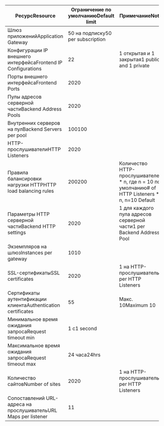 | <span data-ttu-id="1e656-101">Ресурс</span><span class="sxs-lookup"><span data-stu-id="1e656-101">Resource</span></span> | <span data-ttu-id="1e656-102">Ограничение по умолчанию</span><span class="sxs-lookup"><span data-stu-id="1e656-102">Default limit</span></span> | <span data-ttu-id="1e656-103">Примечание</span><span class="sxs-lookup"><span data-stu-id="1e656-103">Note</span></span> |
| --- | --- | --- |
| <span data-ttu-id="1e656-104">Шлюз приложений</span><span class="sxs-lookup"><span data-stu-id="1e656-104">Application Gateway</span></span> |<span data-ttu-id="1e656-105">50 на подписку</span><span class="sxs-lookup"><span data-stu-id="1e656-105">50 per subscription</span></span> | |
| <span data-ttu-id="1e656-106">Конфигурации IP внешнего интерфейса</span><span class="sxs-lookup"><span data-stu-id="1e656-106">Frontend IP Configurations</span></span> |<span data-ttu-id="1e656-107">2</span><span class="sxs-lookup"><span data-stu-id="1e656-107">2</span></span> |<span data-ttu-id="1e656-108">1 открытая и 1 закрытая</span><span class="sxs-lookup"><span data-stu-id="1e656-108">1 public and 1 private</span></span> |
| <span data-ttu-id="1e656-109">Порты внешнего интерфейса</span><span class="sxs-lookup"><span data-stu-id="1e656-109">Frontend Ports</span></span> |<span data-ttu-id="1e656-110">20</span><span class="sxs-lookup"><span data-stu-id="1e656-110">20</span></span> | |
| <span data-ttu-id="1e656-111">Пулы адресов серверной части</span><span class="sxs-lookup"><span data-stu-id="1e656-111">Backend Address Pools</span></span> |<span data-ttu-id="1e656-112">20</span><span class="sxs-lookup"><span data-stu-id="1e656-112">20</span></span> | |
| <span data-ttu-id="1e656-113">Внутренних серверов на пул</span><span class="sxs-lookup"><span data-stu-id="1e656-113">Backend Servers per pool</span></span> |<span data-ttu-id="1e656-114">100</span><span class="sxs-lookup"><span data-stu-id="1e656-114">100</span></span> | |
| <span data-ttu-id="1e656-115">HTTP-прослушиватели</span><span class="sxs-lookup"><span data-stu-id="1e656-115">HTTP Listeners</span></span> |<span data-ttu-id="1e656-116">20</span><span class="sxs-lookup"><span data-stu-id="1e656-116">20</span></span> | |
| <span data-ttu-id="1e656-117">Правила балансировки нагрузки HTTP</span><span class="sxs-lookup"><span data-stu-id="1e656-117">HTTP load balancing rules</span></span> |<span data-ttu-id="1e656-118">200</span><span class="sxs-lookup"><span data-stu-id="1e656-118">200</span></span> |<span data-ttu-id="1e656-119">Количество HTTP-прослушивателей * n, где n = 10 по умолчанию</span><span class="sxs-lookup"><span data-stu-id="1e656-119"># of HTTP Listeners * n, n=10 Default</span></span> |
| <span data-ttu-id="1e656-120">Параметры HTTP серверной части</span><span class="sxs-lookup"><span data-stu-id="1e656-120">Backend HTTP settings</span></span> |<span data-ttu-id="1e656-121">20</span><span class="sxs-lookup"><span data-stu-id="1e656-121">20</span></span> |<span data-ttu-id="1e656-122">1 для каждого пула адресов серверной части</span><span class="sxs-lookup"><span data-stu-id="1e656-122">1 per Backend Address Pool</span></span> |
| <span data-ttu-id="1e656-123">Экземпляров на шлюз</span><span class="sxs-lookup"><span data-stu-id="1e656-123">Instances per gateway</span></span> |<span data-ttu-id="1e656-124">10</span><span class="sxs-lookup"><span data-stu-id="1e656-124">10</span></span> | |
| <span data-ttu-id="1e656-125">SSL-сертификаты</span><span class="sxs-lookup"><span data-stu-id="1e656-125">SSL certificates</span></span> |<span data-ttu-id="1e656-126">20</span><span class="sxs-lookup"><span data-stu-id="1e656-126">20</span></span> |<span data-ttu-id="1e656-127">1 на HTTP-прослушиватель</span><span class="sxs-lookup"><span data-stu-id="1e656-127">1 per HTTP Listeners</span></span> |
| <span data-ttu-id="1e656-128">Сертификаты аутентификации клиента</span><span class="sxs-lookup"><span data-stu-id="1e656-128">Authentication certificates</span></span> |<span data-ttu-id="1e656-129">5</span><span class="sxs-lookup"><span data-stu-id="1e656-129">5</span></span> | <span data-ttu-id="1e656-130">Макс. 10</span><span class="sxs-lookup"><span data-stu-id="1e656-130">Maximum 10</span></span> |
| <span data-ttu-id="1e656-131">Минимальное время ожидания запроса</span><span class="sxs-lookup"><span data-stu-id="1e656-131">Request timeout min</span></span> |<span data-ttu-id="1e656-132">1 с</span><span class="sxs-lookup"><span data-stu-id="1e656-132">1 second</span></span> | |
| <span data-ttu-id="1e656-133">Максимальное время ожидания запроса</span><span class="sxs-lookup"><span data-stu-id="1e656-133">Request timeout max</span></span> |<span data-ttu-id="1e656-134">24 часа</span><span class="sxs-lookup"><span data-stu-id="1e656-134">24hrs</span></span> | |
| <span data-ttu-id="1e656-135">Количество сайтов</span><span class="sxs-lookup"><span data-stu-id="1e656-135">Number of sites</span></span> |<span data-ttu-id="1e656-136">20</span><span class="sxs-lookup"><span data-stu-id="1e656-136">20</span></span> |<span data-ttu-id="1e656-137">1 на HTTP-прослушиватель</span><span class="sxs-lookup"><span data-stu-id="1e656-137">1 per HTTP Listeners</span></span> |
| <span data-ttu-id="1e656-138">Сопоставлений URL-адреса на прослушиватель</span><span class="sxs-lookup"><span data-stu-id="1e656-138">URL Maps per listener</span></span> |<span data-ttu-id="1e656-139">1</span><span class="sxs-lookup"><span data-stu-id="1e656-139">1</span></span> | |

